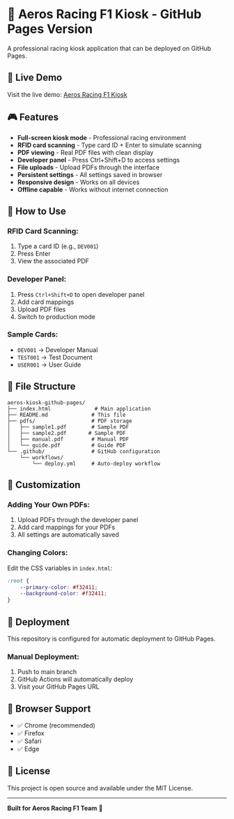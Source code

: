 # 🏁 Aeros Racing F1 Kiosk - GitHub Pages Version

A professional racing kiosk application that can be deployed on GitHub Pages.

## 🚀 Live Demo

Visit the live demo: [Aeros Racing F1 Kiosk](https://yourusername.github.io/aeros-kiosk-github-pages/)

## 🎮 Features

- **Full-screen kiosk mode** - Professional racing environment
- **RFID card scanning** - Type card ID + Enter to simulate scanning
- **PDF viewing** - Real PDF files with clean display
- **Developer panel** - Press Ctrl+Shift+D to access settings
- **File uploads** - Upload PDFs through the interface
- **Persistent settings** - All settings saved in browser
- **Responsive design** - Works on all devices
- **Offline capable** - Works without internet connection

## 🎯 How to Use

### **RFID Card Scanning:**
1. Type a card ID (e.g., `DEV001`)
2. Press Enter
3. View the associated PDF

### **Developer Panel:**
1. Press `Ctrl+Shift+D` to open developer panel
2. Add card mappings
3. Upload PDF files
4. Switch to production mode

### **Sample Cards:**
- `DEV001` → Developer Manual
- `TEST001` → Test Document
- `USER001` → User Guide

## 📁 File Structure

```
aeros-kiosk-github-pages/
├── index.html              # Main application
├── README.md              # This file
├── pdfs/                  # PDF storage
│   ├── sample1.pdf        # Sample PDF
│   ├── sample2.pdf       # Sample PDF
│   ├── manual.pdf         # Manual PDF
│   └── guide.pdf          # Guide PDF
└── .github/               # GitHub configuration
    └── workflows/
        └── deploy.yml     # Auto-deploy workflow
```

## 🔧 Customization

### **Adding Your Own PDFs:**
1. Upload PDFs through the developer panel
2. Add card mappings for your PDFs
3. All settings are automatically saved

### **Changing Colors:**
Edit the CSS variables in `index.html`:
```css
:root {
    --primary-color: #f32411;
    --background-color: #f32411;
}
```

## 🚀 Deployment

This repository is configured for automatic deployment to GitHub Pages.

### **Manual Deployment:**
1. Push to main branch
2. GitHub Actions will automatically deploy
3. Visit your GitHub Pages URL

## 📱 Browser Support

- ✅ Chrome (recommended)
- ✅ Firefox
- ✅ Safari
- ✅ Edge

## 🎉 License

This project is open source and available under the MIT License.

---

**Built for Aeros Racing F1 Team** 🏁
